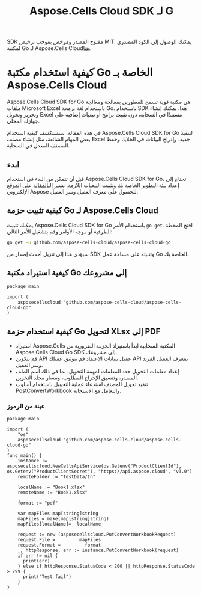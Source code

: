 ﻿---
title: Aspose.Cells Cloud SDK لـ G
second_title: Aspose.Cells Cloud Documen
type: docs
url: /ar/available-sdks/aspose-cells-cloud-go/
description: يوفر Aspose.Cells Cloud SDK for Go دعمًا قويًا عبر الأنظمة الأساسية لمطوري Go، مما يجعل من السهل التكامل والاستخدام مع Windows أو Linux أو macOS. وهو يدعم Excel لإنشاء وتحويل ودمج وتقسيم وحماية وتشغيل الكائن الداخلي وما إلى ذلك
weight: 30
kwords: Go, Excel, Office Cloud, REST API, Chart, Pivot Table, Table, Spreadsheet, PDF, CSV, Json, Markdown
---
 SDK مفتوح المصدر ومرخص بموجب ترخيص MIT. يمكنك الوصول إلى الكود المصدري لمكتبة Go لـ Aspose.Cells Cloud[هنا](https://github.com/aspose-cells-cloud/aspose-cells-cloud-go).

# **كيفية استخدام مكتبة Go الخاصة بـ Aspose.Cells Cloud**

Aspose.Cells Cloud SDK for Go هي مكتبة قوية تسمح للمطورين بمعالجة ومعالجة ملفات Microsoft Excel باستخدام لغة برمجة Go. باستخدام SDK هذا، يمكنك إنشاء وتحرير وتحويل Excel مستندًا في السحابة، دون تثبيت برامج أو تبعيات إضافية على جهازك المحلي.

في هذه المقالة، سنستكشف كيفية استخدام Aspose.Cells Cloud SDK for Go لتنفيذ بعض المهام الشائعة، مثل إنشاء مصنف Excel جديد، وإدراج البيانات في الخلايا، وحفظ المصنف المعدل في السحابة.

## **ابدء**

 قبل أن تتمكن من البدء في استخدام Aspose.Cells Cloud SDK for Go، تحتاج إلى إعداد بيئة التطوير الخاصة بك وتثبيت التبعيات اللازمة. تشير إلى[المقالة](https://docs.aspose.cloud/cells/quickstart/) على الموقع الإلكتروني Aspose للحصول على معرف العميل وسر العميل.

## كيفية تثبيت حزمة Go لـ Aspose.Cells Cloud

يمكنك تثبيت Aspose.Cells Cloud SDK for Go باستخدام الأمر `go get`. افتح المحطة الطرفية أو موجه الأوامر وقم بتشغيل الأمر التالي:

```bash
go get -u github.com/aspose-cells-cloud/aspose-cells-cloud-go
```

سيؤدي هذا إلى تنزيل أحدث إصدار من SDK وتثبيته على مساحة عمل Go الخاصة بك.


## كيفية استيراد مكتبة Go إلى مشروعك


```golang
package main

import (
	asposecellscloud "github.com/aspose-cells-cloud/aspose-cells-cloud-go"
)
```

## كيفية استخدام حزمة Go لتحويل XLsx إلى PDF

- استيراد Aspose.Cells المكتبة السحابية
ابدأ باستيراد الحزمة الضرورية من Aspose.Cells Cloud Go SDK إلى مشروعك.
- قم بتكوين API عميل ببيانات الاعتماد
 قم بتوثيق عميلك API بمعرف العميل الفريد وسر العميل.
- إعداد معلمات التحويل
 حدد المعلمات لمهمة التحويل، بما في ذلك اسم الملف المصدر، وتنسيق الإخراج المطلوب، ومسار مجلد التخزين.
- تنفيذ تحويل المصنف
 استدعاء عملية التحويل باستخدام أسلوب PostConvertWorkbook والتعامل مع الاستجابة.

### **عينة من الرموز**

```golang
package main

import (
	"os"
	asposecellscloud "github.com/aspose-cells-cloud/aspose-cells-cloud-go"
)
func main() {
	instance := asposecellscloud.NewCellsApiService(os.Getenv("ProductClientId"), os.Getenv("ProductClientSecret"), "https://api.aspose.cloud", "v3.0")
    remoteFolder := "TestData/In"

    localName := "Book1.xlsx"
    remoteName := "Book1.xlsx"

    format := "pdf"

    var mapFiles map[string]string       
    mapFiles = make(map[string]string)
    mapFiles[localName]=  localName 

    request := new (asposecellscloud.PutConvertWorkbookRequest)
    request.File =         mapFiles    
    request.Format =         format    
    _, httpResponse, err := instance.PutConvertWorkbook(request)
    if err != nil {
      print(err)
    } else if httpResponse.StatusCode < 200 || httpResponse.StatusCode > 299 {
      print("Test fail")
    }
}

```
